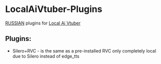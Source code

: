 # LocalAiVtuber-Plugins
[RUSSIAN](/blob/main/README_RU.md)
plugins for [Local Ai Vtuber](https://github.com/0Xiaohei0/LocalAIVtuber)


## Plugins:
- Silero+RVC - is the same as a pre-installed RVC only completely local due to Silero instead of edge_tts
